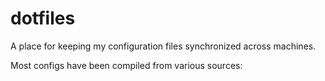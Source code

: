 dotfiles
========

A place for keeping my configuration files synchronized across machines.

Most configs have been compiled from various sources:
